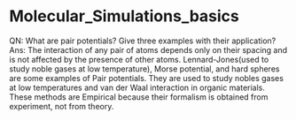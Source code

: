 # Molecular_Simulations_basics
QN: What are pair potentials? Give three examples with their application?
Ans: The interaction of any pair of atoms depends only on their spacing and is not affected by the presence of other atoms. Lennard-Jones(used to study noble gases at low temperature), Morse potential, and hard spheres are some examples of Pair potentials. They are used to study nobles gases at low temperatures and van der Waal interaction in organic materials. These methods are Empirical because their formalism is obtained from experiment, not from theory.

